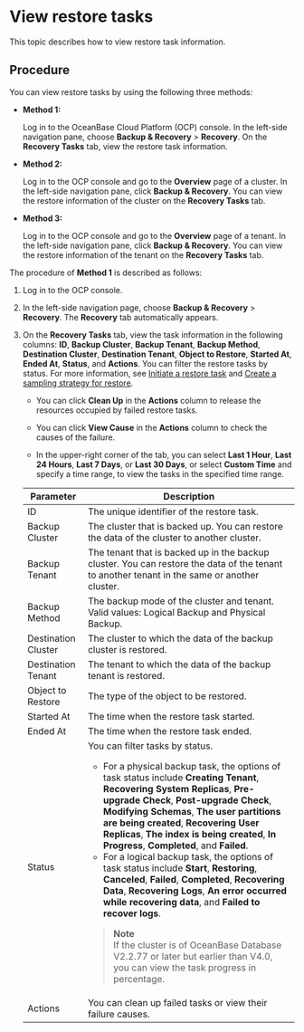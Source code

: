 # View restore tasks

This topic describes how to view restore task information.

## Procedure

You can view restore tasks by using the following three methods:

* **Method 1:**

    Log in to the OceanBase Cloud Platform (OCP) console. In the left-side navigation pane, choose **Backup & Recovery** > **Recovery**. On the **Recovery Tasks** tab, view the restore task information.

* **Method 2:**

    Log in to the OCP console and go to the **Overview** page of a cluster. In the left-side navigation pane, click **Backup & Recovery**. You can view the restore information of the cluster on the **Recovery Tasks** tab.

* **Method 3:**

    Log in to the OCP console and go to the **Overview** page of a tenant. In the left-side navigation pane, click **Backup & Recovery**. You can view the restore information of the tenant on the **Recovery Tasks** tab.

The procedure of **Method 1** is described as follows:

1. Log in to the OCP console.

2. In the left-side navigation page, choose **Backup & Recovery** \> **Recovery**. The **Recovery** tab automatically appears.

3. On the **Recovery Tasks** tab, view the task information in the following columns: **ID**, **Backup Cluster**, **Backup Tenant**, **Backup Method**, **Destination Cluster**, **Destination Tenant**, **Object to Restore**, **Started At**, **Ended At**, **Status**, and **Actions**. You can filter the restore tasks by status. For more information, see [Initiate a restore task](../1100.backup-and-restoration-functions/700.initiate-a-recovery-task.md) and [Create a sampling strategy for restore](800.regular-recovery/100.create-a-sampling-strategy-for-recovery.md).

    * You can click **Clean Up** in the **Actions** column to release the resources occupied by failed restore tasks.

    * You can click **View Cause** in the **Actions** column to check the causes of the failure.

    * In the upper-right corner of the tab, you can select **Last 1 Hour**, **Last 24 Hours**, **Last 7 Days**, or **Last 30 Days**, or select **Custom Time** and specify a time range, to view the tasks in the specified time range.

    | **Parameter** | **Description** |
    | ---------- | ---------- |
    | ID | The unique identifier of the restore task. |
    | Backup Cluster | The cluster that is backed up. You can restore the data of the cluster to another cluster. |
    | Backup Tenant | The tenant that is backed up in the backup cluster. You can restore the data of the tenant to another tenant in the same or another cluster. |
    | Backup Method | The backup mode of the cluster and tenant. Valid values: Logical Backup and Physical Backup. |
    | Destination Cluster | The cluster to which the data of the backup cluster is restored. |
    | Destination Tenant | The tenant to which the data of the backup tenant is restored. |
    | Object to Restore | The type of the object to be restored. |
    | Started At | The time when the restore task started. |
    | Ended At | The time when the restore task ended. |
    | Status | You can filter tasks by status. <ul><li>For a physical backup task, the options of task status include **Creating Tenant**, **Recovering System Replicas**, **Pre-upgrade Check**, **Post-upgrade Check**, **Modifying Schemas**, **The user partitions are being created**, **Recovering User Replicas**, **The index is being created**, **In Progress**, **Completed**, and **Failed**. </li><li>For a logical backup task, the options of task status include **Start**, **Restoring**, **Canceled**, **Failed**, **Completed**, **Recovering Data**, **Recovering Logs**, **An error occurred while recovering data**, and **Failed to recover logs**. </li></ul><blockquote>**Note**</br>If the cluster is of OceanBase Database V2.2.77 or later but earlier than V4.0, you can view the task progress in percentage. </blockquote> |
    | Actions | You can clean up failed tasks or view their failure causes. |

